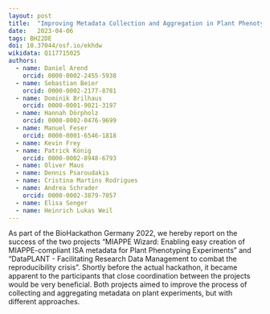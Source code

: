 ```yaml
---
layout: post
title:  "Improving Metadata Collection and Aggregation in Plant Phenotyping Experiments with MIAPPE Wizard and DataPLANT"
date:   2023-04-06
tags: BH22DE
doi: 10.37044/osf.io/ekhdw
wikidata: Q117715025
authors:
  - name: Daniel Arend
    orcid: 0000-0002-2455-5938
  - name: Sebastian Beier
    orcid: 0000-0002-2177-8781
  - name: Dominik Brilhaus
    orcid: 0000-0001-9021-3197
  - name: Hannah Dörpholz
    orcid: 0000-0002-0476-9699
  - name: Manuel Feser
    orcid: 0000-0001-6546-1818
  - name: Kevin Frey
  - name: Patrick König
    orcid: 0000-0002-8948-6793
  - name: Oliver Maus
  - name: Dennis Psaroudakis
  - name: Cristina Martins Rodrigues
  - name: Andrea Schrader
    orcid: 0000-0002-3879-7057
  - name: Elisa Senger
  - name: Heinrich Lukas Weil
---
```


As part of the BioHackathon Germany 2022, we hereby report on the success of the two projects “MIAPPE Wizard: Enabling easy creation of MIAPPE-compliant ISA metadata for Plant Phenotyping Experiments” and “DataPLANT - Facilitating Research Data Management to combat the reproducibility crisis”. Shortly before the actual hackathon, it became apparent to the participants that close coordination between the projects would be very beneficial. Both projects aimed to improve the process of collecting and aggregating metadata on plant experiments, but with different approaches.


